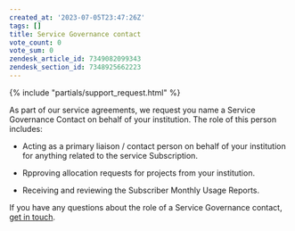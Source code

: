 ```yaml
---
created_at: '2023-07-05T23:47:26Z'
tags: []
title: Service Governance contact
vote_count: 0
vote_sum: 0
zendesk_article_id: 7349082099343
zendesk_section_id: 7348925662223
---
```


{% include "partials/support_request.html" %}

As part of our service agreements, we request you name a Service
Governance Contact on behalf of your institution. The role of this
person includes:

- Acting as a primary liaison / contact person on behalf of your
    institution for anything related to the service Subscription.

- Rpproving allocation requests for projects from your institution.

- Receiving and reviewing the Subscriber Monthly Usage Reports.

If you have any questions about the role of a Service Governance
contact, [get in touch](mailto:info@nesi.org.nz).

